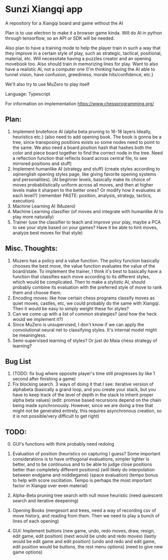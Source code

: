 # Sunzi Xiangqi app
A repository for a Xiangqi board and game without the AI

Plan is to use electron to make it a browser game kinda. Will do AI in python through tensorflow, so an API or SDK will be needed.

Also plan to have a training mode to help the player train
in such a way that they improve in a certain style of play,
such as strategic, tactical, positional, material, etc. Will necessitate having a puzzles creator and an opening movebook too.
Also should train in memorizing lines for play. Want to also have
a realistic AI, not a computer one (I'm thinking having the AI
able to tunnel vision, have confusion, greediness, morale hits/confidence, etc.)

We'll also try to use MuZero to play itself


Language: Typescript

For information on implementation
https://www.chessprogramming.org/

## Plan:
1. Implement bruteforce AI (alpha beta pruning to 16-18 layers Ideally, heuristics etc.) (also need to add opening book. The book is gonna be a tree, since transposing positions exists so some nodes need to point to the same. We also need a board position hash that hashes both the color and piece board together to find the correct node in the tree. Need a reflection function that reflects board across central file, to see mirrored positions and stuff)
2. Implement humanlike AI (strategy and stuff) (create styles according to xqinenglish opening styles page, like giving favorite opening systems and personalities). (At beginner levels, basically make its choice of moves probabilistically uniform across all moves, and then at higher levels make it sharpen to the better ones? Or modify how it evaluates at each level?) (remember PASTE: position, analysis, strategy, tactics, execution)
3. Machine Learning AI (Muzero)
4. Machine Learning classifier (of moves and integrate with humanlike AI to play more naturally)
5. Trainer (use the classifier to teach and improve your play, maybe a PCA to see your style based on your games? Have it be able to hint moves, analyze best moves for that style)

## Misc. Thoughts:
1. Muzero has a policy and a value function. The policy function basically chooses the best move, the value function evaluates the value of the board/state. To implement the trainer, I think it's best to basically have a function that classifies each move according to its different styles, which would be complicated. Then to make a stylistic AI, should probably combine its evaluation with the preferred style of move to rank them and choose them.
2. Encoding moves: like how certain chess programs classify moves as quiet moves, castles, etc, we could probably do the same with Xiangqi. Then it would be easy to simply weight these for styles?
3. Can we come up with a list of common strategies? (and how the heck would we implement it?)
4. Since MuZero is unsupervised, I don't know if we can apply the convolutional neural net to classifying styles. It's internal model might be meaningless.
5. Semi-supervised learning of styles? Or just do Maia chess strategy of learning?

## Bug List
1. (TODO: fix bug where opposite player's time still progresses by like 1 second after finishing a game)
2. Fix blocking search. 3 ways of doing it that I see: iterative version of alphabeta (basically a grand loop, and you create your stack, but you have to keep track of the level of depth in the stack to inherit proper alpha beta values)
(edit: promise based recursions depend on the chain being made synchronously. However, since we are doing a tree that might not be generated entirely, this requires asynchronous creation, so it is not possible/very difficult to get right)
## TODO:
0. GUI's functions with think probably need redoing
1. Evaluation of position (heuristics on capturing I guess? Some important considerations is to have orthogonal evaluations, simpler lighter is better, and to be continuous and to be able to judge close positions better than completely different positions) (will likely do interpolation between endgame and middlegame) (space evaluation) (tempo bonus to help with score oscillation. Tempo is perhaps the most important factor in Xiangqi over even material)
2. Alpha-Beta pruning tree search with null move heuristic (need quiescent search and iterative deepening)
3. Opening Books (mergesort and trees, need a way of recording csv of move history,
and reading from them. Then we need to play a bunch of lines of each opening)

4. GUI: Implement buttons (new game, undo, redo moves, draw, resign, edit game, edit position)  (next would be undo and redo moves) (lastly would be edit game and edit position) (undo and redo and edit game, edit position would be buttons, the rest menu options) (need to give new game options) 
